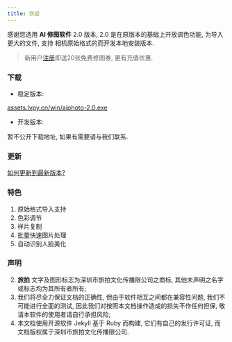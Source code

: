 ```yaml
---
title: 欢迎
---
```


感谢您选用 **AI 修图软件** 2.0 版本, 2.0 是在原版本的基础上开放调色功能, 为导入更大的文件, 支持
相机原始格式的而开发本地安装版本.

> 新用户[注册](https://lvpai520.com)即送20张免费修图券, 更有充值优惠.

### 下载

- 稳定版本:

[assets.lvpy.cn/win/aiphoto-2.0.exe](https://assets.lvpy.cn/win/aiphoto-2.0.exe)

- 开发版本:

暂不公开下载地址, 如果有需要请与我们联系.

### 更新
[如何更新到最新版本?](/80-faq/update/)

### 特色

1. 原始格式导入支持
1. 色彩调节
1. 样片复制
1. 批量快速图片处理
1. 自动识别人脸美化

### 声明
2. **旅拍** 文字及图形标志为深圳市旅拍文化传播限公司之商标, 其他未声明之名字或标志均为其所有者所有;
1. 我们将尽全力保证文档的正确性, 但由于软件相互之间都在兼容性问题, 我们不可能进行全面的测试, 因此我们对按照本文档操作造成的损失不作任何担保, 敬请本软件的使用者请自行承担风险;
3. 本文档使用开源软件 Jekyll 基于 Ruby 而构建, 它们有自己的发行许可证, 而文档版权属于深圳市旅拍文化传播限公司.

